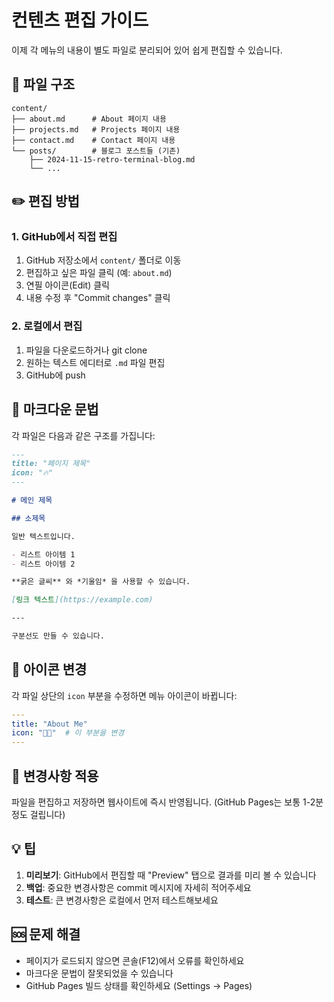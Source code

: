 # 컨텐츠 편집 가이드

이제 각 메뉴의 내용이 별도 파일로 분리되어 있어 쉽게 편집할 수 있습니다.

## 📁 파일 구조

```
content/
├── about.md      # About 페이지 내용
├── projects.md   # Projects 페이지 내용
├── contact.md    # Contact 페이지 내용
└── posts/        # 블로그 포스트들 (기존)
    ├── 2024-11-15-retro-terminal-blog.md
    └── ...
```

## ✏️ 편집 방법

### 1. GitHub에서 직접 편집
1. GitHub 저장소에서 `content/` 폴더로 이동
2. 편집하고 싶은 파일 클릭 (예: `about.md`)
3. 연필 아이콘(Edit) 클릭
4. 내용 수정 후 "Commit changes" 클릭

### 2. 로컬에서 편집
1. 파일을 다운로드하거나 git clone
2. 원하는 텍스트 에디터로 `.md` 파일 편집
3. GitHub에 push

## 📝 마크다운 문법

각 파일은 다음과 같은 구조를 가집니다:

```markdown
---
title: "페이지 제목"
icon: "🔥"
---

# 메인 제목

## 소제목

일반 텍스트입니다.

- 리스트 아이템 1
- 리스트 아이템 2

**굵은 글씨** 와 *기울임* 을 사용할 수 있습니다.

[링크 텍스트](https://example.com)

---

구분선도 만들 수 있습니다.
```

## 🎨 아이콘 변경

각 파일 상단의 `icon` 부분을 수정하면 메뉴 아이콘이 바뀝니다:

```yaml
---
title: "About Me"
icon: "👨‍💻"  # 이 부분을 변경
---
```

## 🔄 변경사항 적용

파일을 편집하고 저장하면 웹사이트에 즉시 반영됩니다.
(GitHub Pages는 보통 1-2분 정도 걸립니다)

## 💡 팁

1. **미리보기**: GitHub에서 편집할 때 "Preview" 탭으로 결과를 미리 볼 수 있습니다
2. **백업**: 중요한 변경사항은 commit 메시지에 자세히 적어주세요
3. **테스트**: 큰 변경사항은 로컬에서 먼저 테스트해보세요

## 🆘 문제 해결

- 페이지가 로드되지 않으면 콘솔(F12)에서 오류를 확인하세요
- 마크다운 문법이 잘못되었을 수 있습니다
- GitHub Pages 빌드 상태를 확인하세요 (Settings → Pages) 